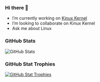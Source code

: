 ### Hi there 👋
- I’m currently working on [Kinux Kernel](https://github.com/kushagra765/kinux-kernel)
- I’m looking to collaborate on Kinux Kernel
- Ask me about Linux

### GitHub Stats
![GitHub Stats](https://github-readme-stats.vercel.app/api?username=kushagra765&show_icons=true)

### GitHub Stat Trophies
[![GitHub Stat Trophies](https://github-profile-trophy.vercel.app/?username=kushagra765&margin-w=15&margin-h=15)](https://github.com/ryo-ma/github-profile-trophy)
